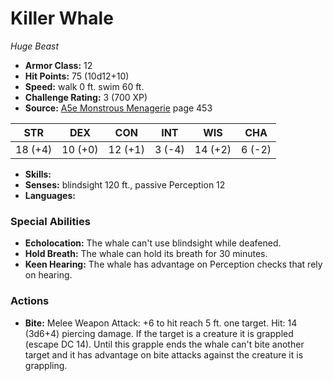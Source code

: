 # Killer Whale

*Huge* *Beast*

- **Armor Class:** 12
- **Hit Points:** 75 (10d12+10)
- **Speed:** walk 0 ft. swim 60 ft.
- **Challenge Rating:** 3 (700 XP)
- **Source:** [A5e Monstrous Menagerie](https://enpublishingrpg.com/products/level-up-monstrous-menagerie-a5e) page 453

| STR | DEX | CON | INT | WIS | CHA |
| --- | --- | --- | --- | --- | --- |
| 18 (+4) | 10 (+0) | 12 (+1) | 3 (-4) | 14 (+2) | 6 (-2) |

- **Skills:** 
- **Senses:** blindsight 120 ft., passive Perception 12
- **Languages:** 

### Special Abilities

- **Echolocation:** The whale can't use blindsight while deafened.
- **Hold Breath:** The whale can hold its breath for 30 minutes.
- **Keen Hearing:** The whale has advantage on Perception checks that rely on hearing.

### Actions

- **Bite:** Melee Weapon Attack: +6 to hit  reach 5 ft.  one target. Hit: 14 (3d6+4) piercing damage. If the target is a creature  it is grappled (escape DC 14). Until this grapple ends  the whale can't bite another target and it has advantage on bite attacks against the creature it is grappling.


